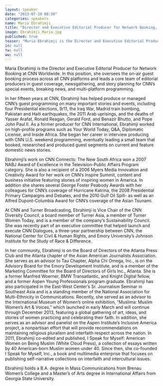 ```yaml
---
layout: speaker
date: "2013-07-19 08:30"
categories: speakers
name: Maria Ebrahimji
title: "Director and Executive Editorial Producer for Network Booking, CNN"
image: Ebrahimji_Maria.jpg
published: true
teaser: "Maria Ebrahimji is the Director and Executive Editorial Producer for Network Booking at CNN Worldwide."
in: null
tw: null
ww: null
---
```


Maria Ebrahimji is the Director and Executive Editorial Producer for Network Booking at CNN Worldwide. In this position, she oversees the on-air guest booking process across all CNN platforms and leads a core team of editorial producers in guest coverage, newsgathering, and story planning for CNN’s special events, breaking news, and multi-platform programming. 

In her fifteen years at CNN, Ebrahimji has helped produce or managed CNN’s guest programming on many important stories and events, including four Presidential elections, 9/11, the Iraq War, Madrid train bombing, Pakistan and Haiti earthquakes, the 2011 Arab uprisings, and the deaths of Yasser Arafat, Ronald Reagan, Gerald Ford, and Benazir Bhutto, and Pope John Paul II.  As a former producer for CNN International, Ebrahimji worked on high-profile programs such as Your World Today, Q&A, Diplomatic License, and Inside Africa.  She began her career in interview producing with CNN U.S. weekend programming, eventually leading a small team that booked, researched and produced guest segments on current and feature domestic news stories.  

Ebrahimji’s work on CNN Connects: The New South Africa won a 2007 NABJ Award of Excellence in the Television-Public Affairs Program category.  She is also a recipient of a 2006 Myers Media Innovation and Creativity Award for her work on CNN’s Inspire Summit, content and business initiative featuring stories of inspiring women in America.  In addition she shares several George Foster Peabody Awards with her colleagues for CNN’s coverage of Hurricane Katrina, the 2008 Presidential Primary Campaigns and Debates, and the 2010 Gulf Oil Spill- as well as an Alfred Dupont-Columbia Award for CNN’s coverage of the Asian Tsunami.  	

At CNN and Turner Broadcasting, Ebrahimji is Vice Chair of the CNN Diversity Council, a board member of Turner Asia, a member of Turner Women Today, and is a member of the company’s Sustainability Council. She was recently part of an executive committee that helped launch and execute CNN Dialogues, a three-year  partnership between CNN, the National Center for Civil & Human Rights, and Emory University’s Johnson Institute for the Study of Race & Difference.  

In her community, Ebrahimji is on the Board of Directors of the Atlanta Press Club and the Atlanta chapter of the Asian American Journalists Association. She serves as an advisor to Tau Chapter, Alpha Chi Omega, Inc., is on the Advisory Board for the Emory Development Institute, and is a member of the Marketing Committee for the Board of Directors of Girls Inc., Atlanta.  She is a former Manfred Woerner, BMW Transatlantic, and Knight Digital fellow, and a former Aspen Young Professionals program graduate.  Ebrahimji has also participated in the East-West Center’s Sr. Journalism Seminar in Southeast Asia and is a standing member of the National Association for Multi-Ethnicity in Communications. Recently, she served as an advisor to the International Museum of Women’s online exhibition, “Muslima: Muslim Women’s Art & Voices,” which launched in early March and will continue through December 2013, featuring a global gathering of art, ideas, and stories of women practicing and celebrating their faith. In addition, she serves as an advisor and panelist on the Aspen Institute’s Inclusive America project, a nonpartisan effort that will provide recommendations on maintaining religious pluralism and interfaith respect across the nation. 
In 2011, Ebrahimji co-edited and published, I Speak for Myself: American Women on Being Muslim (White Cloud Press), a collection of essays written by 40 American-born Muslim women under 40.  Since then, she co-founded I Speak for Myself, Inc., a book and multimedia enterprise that focuses on publishing self-narrative collections on interfaith and intercultural issues.  
	
Ebrahimji holds a B.A. degree in Mass Communications from Brenau Women’s College and a Master’s of Arts degree in International Affairs from Georgia State University.  
